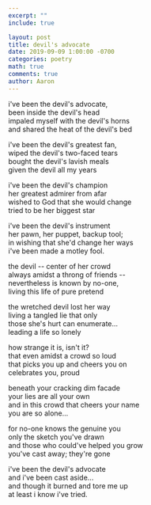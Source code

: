 ```yaml
---
excerpt: ""
include: true

layout: post
title: devil's advocate 
date: 2019-09-09 1:00:00 -0700
categories: poetry
math: true
comments: true
author: Aaron
---
```


i've been the devil's advocate,   
been inside the devil's head  
impaled myself with the devil's horns  
and shared the heat of the devil's bed  

i've been the devil's greatest fan,  
wiped the devil's two-faced tears  
bought the devil's lavish meals  
given the devil all my years  

i've been the devil's champion  
her greatest admirer from afar  
wished to God that she would change  
tried to be her biggest star  

i've been the devil's instrument  
her pawn, her puppet, backup tool;  
in wishing that she'd change her ways  
i've been made a motley fool.  

the devil -- center of her crowd  
always amidst a throng of friends --  
nevertheless is known by no-one,  
living this life of pure pretend  

the wretched devil lost her way  
living a tangled lie that only  
those she's hurt can enumerate...  
leading a life so lonely  

how strange it is, isn't it?  
that even amidst a crowd so loud  
that picks you up and cheers you on  
celebrates you, proud  

beneath your cracking dim facade  
your lies are all your own  
and in this crowd that cheers your name  
you are so alone...  

for no-one knows the genuine you  
only the sketch you've drawn  
and those who could've helped you grow  
you've cast away; they're gone  

i've been the devil's advocate  
and i've been cast aside...  
and though it burned and tore me up  
at least i know i've tried.
